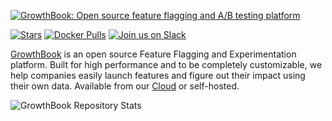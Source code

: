 [![GrowthBook: Open source feature flagging and A/B testing platform](https://docs.growthbook.io/images/GrowthBook-wide-banner.png)](https://www.growthbook.io/)

[![Stars](https://img.shields.io/github/stars/growthbook/growthbook)](https://github.com/growthbook/growthbook/stargazers)
[![Docker Pulls](https://img.shields.io/docker/pulls/growthbook/growthbook)](https://hub.docker.com/u/growthbook)
<a href="https://slack.growthbook.io?ref=readme-badge"><img src="https://img.shields.io/badge/slack-join-E01E5A?logo=slack" alt="Join us on Slack"/></a>

[GrowthBook](https://www.growthbook.io/) is an open source Feature Flagging and Experimentation platform. Built for high
performance and to be completely customizable, we help companies easily launch features and figure out their impact using
their own data. Available from our [Cloud](https://app.growthbook.io) or self-hosted.

![GrowthBook Repository Stats](https://repobeats.axiom.co/api/embed/13ffc63ec5ce7fe45efa95dd326d9185517f0a15.svg "GrowthBook Repository Stats")
